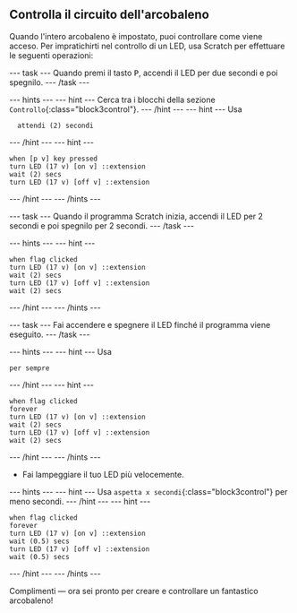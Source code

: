 ## Controlla il circuito dell'arcobaleno

Quando l'intero arcobaleno è impostato, puoi controllare come viene acceso. Per impratichirti nel controllo di un LED, usa Scratch per effettuare le seguenti operazioni:

\--- task \--- Quando premi il tasto <kbd>P</kbd>, accendi il LED per due secondi e poi spegnilo. \--- /task \---

\--- hints \--- \--- hint \--- Cerca tra i blocchi della sezione `Controllo`{:class="block3control"}. \--- /hint \--- \--- hint \--- Usa

```blocks3
  attendi (2) secondi
```

\--- /hint \--- \--- hint \---

```blocks3
when [p v] key pressed
turn LED (17 v) [on v] ::extension
wait (2) secs
turn LED (17 v) [off v] ::extension
```

\--- /hint \--- \--- /hints \---

\--- task \--- Quando il programma Scratch inizia, accendi il LED per 2 secondi e poi spegnilo per 2 secondi. \--- /task \---

\--- hints \--- \--- hint \---

```blocks3
when flag clicked
turn LED (17 v) [on v] ::extension
wait (2) secs
turn LED (17 v) [off v] ::extension
wait (2) secs
```

\--- /hint \--- \--- /hints \---

\--- task \--- Fai accendere e spegnere il LED finché il programma viene eseguito. \--- /task \---

\--- hints \--- \--- hint \--- Usa

```blocks3
per sempre
```

\--- /hint \--- \--- hint \---

```blocks3
when flag clicked
forever
turn LED (17 v) [on v] ::extension
wait (2) secs
turn LED (17 v) [off v] ::extension
wait (2) secs
```

\--- /hint \--- \--- /hints \---

+ Fai lampeggiare il tuo LED più velocemente.

\--- hints \--- \--- hint \--- Usa `aspetta x secondi`{:class="block3control"} per meno secondi. \--- /hint \--- \--- hint \---

```blocks3
when flag clicked
forever
turn LED (17 v) [on v] ::extension
wait (0.5) secs
turn LED (17 v) [off v] ::extension
wait (0.5) secs
```

\--- /hint \--- \--- /hints \---

Complimenti — ora sei pronto per creare e controllare un fantastico arcobaleno!